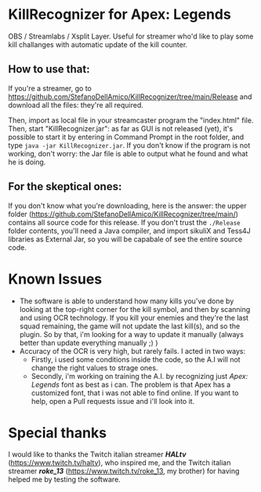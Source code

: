 # KillRecognizer for Apex: Legends
 OBS / Streamlabs / Xsplit Layer. 
 Useful for streamer who'd like to play some kill challanges with automatic update of the kill counter.

## How to use that:
 If you're a streamer, go to https://github.com/StefanoDellAmico/KillRecognizer/tree/main/Release and download all the files: they're all required.
 
 Then, import as local file in your streamcaster program the "index.html" file. Then, start "KillRecognizer.jar": as far as GUI is not released (yet), it's possible to start it by entering in Command Prompt in the root folder, and type `java -jar KillRecognizer.jar`. If you don't know if the program is not working, don't worry: the Jar file is able to output what he found and what he is doing.

## For the skeptical ones:
 If you don't know what you're downloading, here is the answer: the upper folder (https://github.com/StefanoDellAmico/KillRecognizer/tree/main/) contains all source code for  this release. 
 If you don't trust the `./Release` folder contents, you'll need a Java compiler, and import sikuliX and Tess4J libraries as External Jar, so you will be capabale of see the entire source code.

# Known Issues
 - The software is able to understand how many kills you've done by looking at the top-right corner for the kill symbol, and then by scanning and using OCR technology. If you kill your enemies and they're the last squad remaining, the game will not update the last kill(s), and so the plugin. So by that, i'm looking for a way to update it manually (always better than update everything manually ;) )
 - Accuracy of the OCR is very high, but rarely fails. I acted in two ways:
   - Firstly, i used some conditions inside the code, so the A.I will not change the right values to strage ones.
   - Secondly, i'm working on training the A.I. by recognizing just _Apex: Legends_ font as best as i can. The problem is that Apex has a customized font, that i was not able to find online. If you want to help, open a Pull requests issue and i'll look into it.

# Special thanks
I would like to thanks the Twitch italian streamer **_HALtv_** (https://www.twitch.tv/haltv), who inspired me, and the Twitch italian streamer **_roke_13_** (https://www.twitch.tv/roke_13, my brother) for having helped me by testing the software. 
